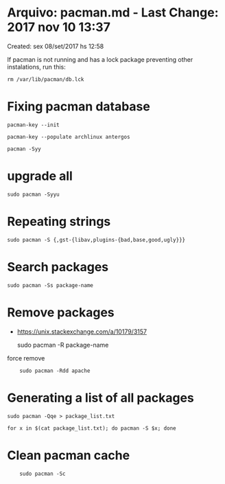 # Arquivo: pacman.md - Last Change: 2017 nov 10 13:37
Created: sex 08/set/2017 hs 12:58

If pacman is not running and has a lock package preventing
other instalations, run this:

    rm /var/lib/pacman/db.lck

# Fixing pacman database

    pacman-key --init

    pacman-key --populate archlinux antergos

    pacman -Syy

# upgrade all

    sudo pacman -Syyu

# Repeating strings

    sudo pacman -S {,gst-{libav,plugins-{bad,base,good,ugly}}}

# Search packages

    sudo pacman -Ss package-name

# Remove packages
+ https://unix.stackexchange.com/a/10179/3157

    sudo pacman -R package-name

force remove

		sudo pacman -Rdd apache

# Generating a list of all packages

	sudo pacman -Qqe > package_list.txt

	for x in $(cat package_list.txt); do pacman -S $x; done

# Clean pacman cache

		sudo pacman -Sc


